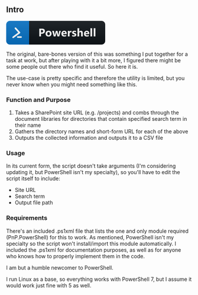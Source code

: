 ## Intro

<!-- For more icons please follow  https://github.com/MikeCodesDotNET/ColoredBadges -->
<p>
<img src="https://raw.githubusercontent.com/MikeCodesDotNET/ColoredBadges/master/svg/dev/tools/powershell.svg" alt="PowerShell logo"/>

The original, bare-bones version of this was something I put together for a task at work, but after playing with it a bit more, I figured there might be some people out there who find it useful. So here it is.

The use-case is pretty specific and therefore the utility is limited, but you never know when you might need something like this.

### Function and Purpose

1. Takes a SharePoint site URL (e.g. /projects) and combs through the document libraries for directories that contain specified search term in their name
2. Gathers the directory names and short-form URL for each of the above
3. Outputs the collected information and outputs it to a CSV file

### Usage

In its current form, the script doesn't take arguments (I'm considering updating it, but PowerShell isn't my specialty), so you'll have to edit the script itself to include:

- Site URL
- Search term
- Output file path

### Requirements

There's an included .ps1xml file that lists the one and only module required (PnP.PowerShell) for this to work. As mentioned, PowerShell isn't my specialty so the script won't install/import this module automatically. I included the .ps1xml for documentation purposes, as well as for anyone who knows how to properly implement them in the code.

I am but a humble newcomer to PowerShell.

I run Linux as a base, so everything works with PowerShell 7, but I assume it would work just fine with 5 as well.
